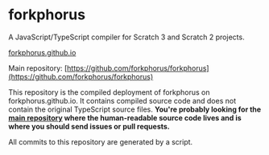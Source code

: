 # forkphorus

A JavaScript/TypeScript compiler for Scratch 3 and Scratch 2 projects.

[forkphorus.github.io](https://forkphorus.github.io/)

Main repository: [https://github.com/forkphorus/forkphorus](https://github.com/forkphorus/forkphorus)

This repository is the compiled deployment of forkphorus on forkphorus.github.io. It contains compiled source code and does not contain the original TypeScript source files. **You're probably looking for the [main repository](https://github.com/forkphorus/forkphorus) where the human-readable source code lives and is where you should send issues or pull requests.**

All commits to this repository are generated by a script.
